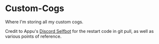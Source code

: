 # Custom-Cogs

Where I'm storing all my custom cogs.

Credit to Appu's [Discord Selfbot](https://github.com/appu1232/Discord-Selfbot) for the restart code in git pull, as well as various points of reference.
